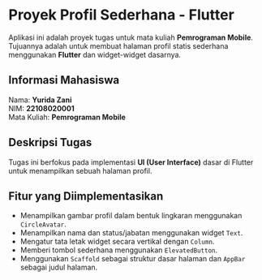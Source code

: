 # Proyek Profil Sederhana - Flutter

Aplikasi ini adalah proyek tugas untuk mata kuliah **Pemrograman Mobile**.  
Tujuannya adalah untuk membuat halaman profil statis sederhana menggunakan **Flutter** dan widget-widget dasarnya.

## Informasi Mahasiswa

Nama: **Yurida Zani**  
NIM: **22108020001**  
Mata Kuliah: **Pemrograman Mobile**

## Deskripsi Tugas

Tugas ini berfokus pada implementasi **UI (User Interface)** dasar di Flutter untuk menampilkan sebuah halaman profil.

## Fitur yang Diimplementasikan

- Menampilkan gambar profil dalam bentuk lingkaran menggunakan `CircleAvatar`.
- Menampilkan nama dan status/jabatan menggunakan widget `Text`.
- Mengatur tata letak widget secara vertikal dengan `Column`.
- Memberi tombol sederhana menggunakan `ElevatedButton`.
- Menggunakan `Scaffold` sebagai struktur dasar halaman dan `AppBar` sebagai judul halaman.
